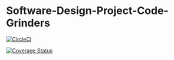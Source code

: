 # Software-Design-Project-Code-Grinders




[![CircleCI](https://circleci.com/gh/rinae-hub/Software-Design-Project-Code-Grinders.svg?style=svg&circle-token=5312dc52b4f76b3147a7f5c9d8b7055dfcc4419d)](https://app.circleci.com/github/rinae-hub/Software-Design-Project-Code-Grinders/pipelines)

[![Coverage Status](https://coveralls.io/repos/github/rinae-hub/Software-Design-Project-Code-Grinders/badge.svg?branch=master)](https://coveralls.io/github/rinae-hub/Software-Design-Project-Code-Grinders?branch=master)

